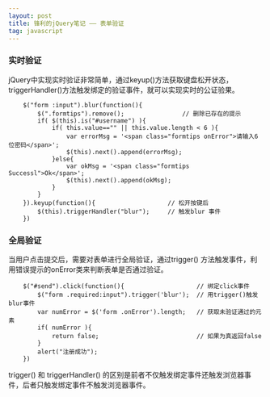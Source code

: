 ```yaml
---
layout: post
title: 锋利的jQuery笔记 —— 表单验证
tag: javascript
---
```


### 实时验证

jQuery中实现实时验证非常简单，通过keyup()方法获取键盘松开状态，triggerHandler()方法触发绑定的验证事件，就可以实现实时的公证验果。
		
		$("form :input").blur(function(){
			$(".formtips").remove();				// 删除已存在的提示
			if( $(this).is("#username") ){
				if( this.value=="" || this.value.length < 6 ){
					var errorMsg = '<span class="formtips onError">请输入6位密码</span>';
					$(this).next().append(errorMsg);
				}else{
					var okMsg = '<span class="formtips Successl">Ok</span>';
					$(this).next().append(okMsg);
				}
			}
		}).keyup(function(){					// 松开按键后
			$(this).triggerHandler("blur");		// 触发blur 事件
		})

### 全局验证

当用户点击提交后，需要对表单进行全局验证，通过trigger() 方法触发事件，利用错误提示的onError类来判断表单是否通过验证。

		
		$("#send").click(function(){					// 绑定click事件
			$("form .required:input").trigger('blur');  // 用trigger()触发blur事件
			var numError = $('form .onError').length;	// 获取未验证通过的元素
			if( numError ){
				return false;							// 如果为真返回false
			}
			alert("注册成功");
		})

trigger() 和 triggerHandler() 的区别是前者不仅触发绑定事件还触发浏览器事件，后者只触发绑定事件不触发浏览器事件。



